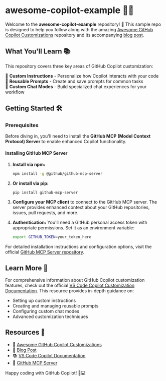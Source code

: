 # awesome-copilot-example 🚀✨

Welcome to the **awesome-copilot-example** repository! 🎉 This sample repo is designed to help you follow along with the amazing [Awesome GitHub Copilot Customizations](https://github.com/github/awesome-copilot) repository and its accompanying [blog post](https://aka.ms/awesome-copilot/blog). 

## What You'll Learn 📚

This repository covers three key areas of GitHub Copilot customization:

🎯 **Custom Instructions** - Personalize how Copilot interacts with your code  
💬 **Reusable Prompts** - Create and save prompts for common tasks  
🤖 **Custom Chat Modes** - Build specialized chat experiences for your workflow  

## Getting Started 🛠️

### Prerequisites

Before diving in, you'll need to install the **GitHub MCP (Model Context Protocol) Server** to enable enhanced Copilot functionality.

#### Installing GitHub MCP Server

1. **Install via npm:**
   ```bash
   npm install -g @github/github-mcp-server
   ```

2. **Or install via pip:**
   ```bash
   pip install github-mcp-server
   ```

3. **Configure your MCP client** to connect to the GitHub MCP server. The server provides enhanced context about your GitHub repositories, issues, pull requests, and more.

4. **Authentication:** You'll need a GitHub personal access token with appropriate permissions. Set it as an environment variable:
   ```bash
   export GITHUB_TOKEN=your_token_here
   ```

For detailed installation instructions and configuration options, visit the official [GitHub MCP Server repository](https://github.com/github/github-mcp-server).

## Learn More 📖

For comprehensive information about GitHub Copilot customization features, check out the official [VS Code Copilot Customization Documentation](https://code.visualstudio.com/docs/copilot/copilot-customization). This resource provides in-depth guidance on:

- Setting up custom instructions
- Creating and managing reusable prompts  
- Configuring custom chat modes
- Advanced customization techniques

## Resources 🔗

- 🌟 [Awesome GitHub Copilot Customizations](https://github.com/github/awesome-copilot)
- 📝 [Blog Post](https://aka.ms/awesome-copilot/blog)
- 📚 [VS Code Copilot Documentation](https://code.visualstudio.com/docs/copilot/copilot-customization)
- 🔧 [GitHub MCP Server](https://github.com/github/github-mcp-server)

Happy coding with GitHub Copilot! 🎊💻
